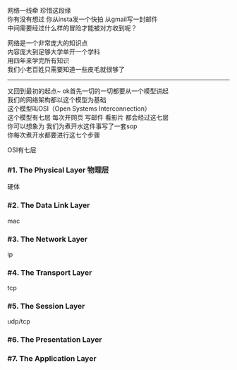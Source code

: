 网络一线牵 珍惜这段缘  
你有没有想过 你从insta发一个快拍 从gmail写一封邮件  
中间需要经过什么样的冒险才能被对方收到呢？  

网络是一个非常庞大的知识点  
内容庞大到足够大学单开一个学科  
用四年来学完所有知识  
我们小老百姓只需要知道一些皮毛就很够了

---

又回到最初的起点~
ok首先一切的一切都要从一个模型讲起  
我们的网络架构都以这个模型为基础  
这个模型叫OSI（Open Systems Interconnection）  
这个模型有七层 每次开网页 写邮件 看影片 都会经过这七层  
你可以想象为 我们为煮开水这件事写了一套sop  
你每次煮开水都要进行这七个步骤  

OSI有七层  
### **#1. The Physical Layer 物理层**
硬体
### **#2. The Data Link Layer**
mac
### **#3. The Network Layer**
ip
### **#4. The Transport Layer**
tcp
### **#5. The Session Layer**
udp/tcp
### **#6. The Presentation Layer**
### **#7. The Application Layer**